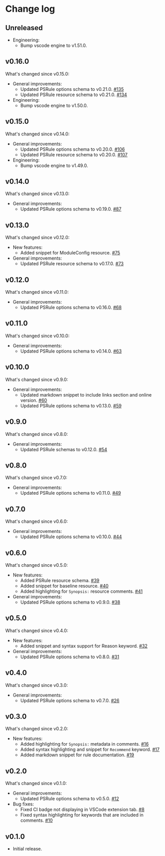 # Change log

## Unreleased

- Engineering:
  - Bump vscode engine to v1.51.0.

## v0.16.0

What's changed since v0.15.0:

- General improvements:
  - Updated PSRule options schema to v0.21.0. [#135](https://github.com/BernieWhite/PSRule-vscode/issues/135)
  - Updated PSRule resource schema to v0.21.0. [#134](https://github.com/BernieWhite/PSRule-vscode/issues/134)
- Engineering:
  - Bump vscode engine to v1.50.0.

## v0.15.0

What's changed since v0.14.0:

- General improvements:
  - Updated PSRule options schema to v0.20.0. [#106](https://github.com/BernieWhite/PSRule-vscode/issues/106)
  - Updated PSRule resource schema to v0.20.0. [#107](https://github.com/BernieWhite/PSRule-vscode/issues/107)
- Engineering:
  - Bump vscode engine to v1.49.0.

## v0.14.0

What's changed since v0.13.0:

- General improvements:
  - Updated PSRule options schema to v0.19.0. [#87](https://github.com/BernieWhite/PSRule-vscode/issues/87)

## v0.13.0

What's changed since v0.12.0:

- New features:
  - Added snippet for ModuleConfig resource. [#75](https://github.com/BernieWhite/PSRule-vscode/issues/75)
- General improvements:
  - Updated PSRule resource schema to v0.17.0. [#73](https://github.com/BernieWhite/PSRule-vscode/issues/73)

## v0.12.0

What's changed since v0.11.0:

- General improvements:
  - Updated PSRule options schema to v0.16.0. [#68](https://github.com/BernieWhite/PSRule-vscode/issues/68)

## v0.11.0

What's changed since v0.10.0:

- General improvements:
  - Updated PSRule options schema to v0.14.0. [#63](https://github.com/BernieWhite/PSRule-vscode/issues/63)

## v0.10.0

What's changed since v0.9.0:

- General improvements:
  - Updated markdown snippet to include links section and online version. [#60](https://github.com/BernieWhite/PSRule-vscode/issues/60)
  - Updated PSRule options schema to v0.13.0. [#59](https://github.com/BernieWhite/PSRule-vscode/issues/59)

## v0.9.0

What's changed since v0.8.0:

- General improvements:
  - Updated PSRule schemas to v0.12.0. [#54](https://github.com/BernieWhite/PSRule-vscode/issues/54)

## v0.8.0

What's changed since v0.7.0:

- General improvements:
  - Updated PSRule options schema to v0.11.0. [#49](https://github.com/BernieWhite/PSRule-vscode/issues/49)

## v0.7.0

What's changed since v0.6.0:

- General improvements:
  - Updated PSRule options schema to v0.10.0. [#44](https://github.com/BernieWhite/PSRule-vscode/issues/44)

## v0.6.0

What's changed since v0.5.0:

- New features:
  - Added PSRule resource schema. [#39](https://github.com/BernieWhite/PSRule-vscode/issues/39)
  - Added snippet for baseline resource. [#40](https://github.com/BernieWhite/PSRule-vscode/issues/40)
  - Added highlighting for `Synopsis:` resource comments. [#41](https://github.com/BernieWhite/PSRule-vscode/issues/41)
- General improvements:
  - Updated PSRule options schema to v0.9.0. [#38](https://github.com/BernieWhite/PSRule-vscode/issues/38)

## v0.5.0

What's changed since v0.4.0:

- New features:
  - Added snippet and syntax support for Reason keyword. [#32](https://github.com/BernieWhite/PSRule-vscode/issues/32)
- General improvements:
  - Updated PSRule options schema to v0.8.0. [#31](https://github.com/BernieWhite/PSRule-vscode/issues/31)

## v0.4.0

What's changed since v0.3.0:

- General improvements:
  - Updated PSRule options schema to v0.7.0. [#26](https://github.com/BernieWhite/PSRule-vscode/issues/26)

## v0.3.0

What's changed since v0.2.0:

- New features:
  - Added highlighting for `Synopsis:` metadata in comments. [#16](https://github.com/BernieWhite/PSRule-vscode/issues/16)
  - Added syntax highlighting and snippet for `Recommend` keyword. [#17](https://github.com/BernieWhite/PSRule-vscode/issues/17)
  - Added markdown snippet for rule documentation. [#19](https://github.com/BernieWhite/PSRule-vscode/issues/19)

## v0.2.0

What's changed since v0.1.0:

- General improvements:
  - Updated PSRule options schema to v0.5.0. [#12](https://github.com/BernieWhite/PSRule-vscode/issues/12)
- Bug fixes:
  - Fixed CI badge not displaying in VSCode extension tab. [#8](https://github.com/BernieWhite/PSRule-vscode/issues/8)
  - Fixed syntax highlighting for keywords that are included in comments. [#10](https://github.com/BernieWhite/PSRule-vscode/issues/10)

## v0.1.0

- Initial release.
